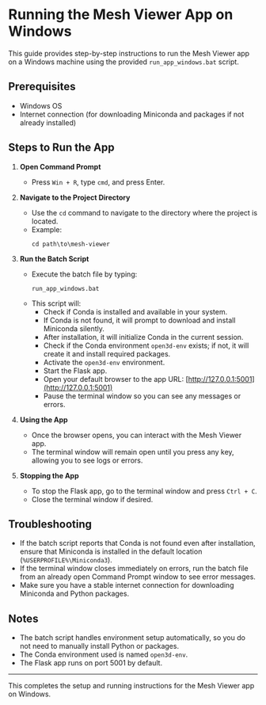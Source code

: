 # Running the Mesh Viewer App on Windows

This guide provides step-by-step instructions to run the Mesh Viewer app on a Windows machine using the provided `run_app_windows.bat` script.

## Prerequisites

- Windows OS
- Internet connection (for downloading Miniconda and packages if not already installed)

## Steps to Run the App

1. **Open Command Prompt**
   - Press `Win + R`, type `cmd`, and press Enter.

2. **Navigate to the Project Directory**
   - Use the `cd` command to navigate to the directory where the project is located.
   - Example:
     ```
     cd path\to\mesh-viewer
     ```

3. **Run the Batch Script**
   - Execute the batch file by typing:
     ```
     run_app_windows.bat
     ```
   - This script will:
     - Check if Conda is installed and available in your system.
     - If Conda is not found, it will prompt to download and install Miniconda silently.
     - After installation, it will initialize Conda in the current session.
     - Check if the Conda environment `open3d-env` exists; if not, it will create it and install required packages.
     - Activate the `open3d-env` environment.
     - Start the Flask app.
     - Open your default browser to the app URL: [http://127.0.0.1:5001](http://127.0.0.1:5001)
     - Pause the terminal window so you can see any messages or errors.

4. **Using the App**
   - Once the browser opens, you can interact with the Mesh Viewer app.
   - The terminal window will remain open until you press any key, allowing you to see logs or errors.

5. **Stopping the App**
   - To stop the Flask app, go to the terminal window and press `Ctrl + C`.
   - Close the terminal window if desired.

## Troubleshooting

- If the batch script reports that Conda is not found even after installation, ensure that Miniconda is installed in the default location (`%USERPROFILE%\Miniconda3`).
- If the terminal window closes immediately on errors, run the batch file from an already open Command Prompt window to see error messages.
- Make sure you have a stable internet connection for downloading Miniconda and Python packages.

## Notes

- The batch script handles environment setup automatically, so you do not need to manually install Python or packages.
- The Conda environment used is named `open3d-env`.
- The Flask app runs on port 5001 by default.

---

This completes the setup and running instructions for the Mesh Viewer app on Windows.
